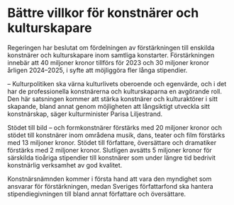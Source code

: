 # Bättre villkor för konstnärer och kulturskapare

Regeringen har beslutat om fördelningen av förstärkningen till enskilda konstnärer och kulturskapare inom samtliga konstarter. Förstärkningen innebär att 40 miljoner kronor tillförs för 2023 och 30 miljoner kronor årligen 2024–2025, i syfte att möjliggöra fler långa stipendier.

– Kulturpolitiken ska värna kulturlivets oberoende och egenvärde, och i det har de professionella konstnärerna och kulturskaparna en avgörande roll. Den här satsningen kommer att stärka konstnärer och kulturaktörer i sitt skapande, bland annat genom möjligheten att långsiktigt utveckla sitt konstnärskap, säger kulturminister Parisa Liljestrand.

Stödet till bild – och formkonstnärer förstärks med 20 miljoner kronor och stödet till konstnärer inom områdena musik, dans, teater och film förstärks med 13 miljoner kronor. Stödet till författare, översättare och dramatiker förstärks med 2 miljoner kronor. Slutligen avsätts 5 miljoner kronor för särskilda tioåriga stipendier till konstnärer som under längre tid bedrivit konstnärlig verksamhet av god kvalitet.

Konstnärsnämnden kommer i första hand att vara den myndighet som ansvarar för förstärkningen, medan Sveriges författarfond ska hantera stipendiegivningen till bland annat författare och översättare.
